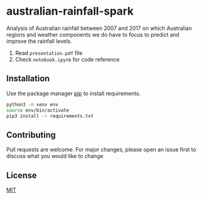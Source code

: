 # australian-rainfall-spark

Analysis of Australian rainfall between 2007 and 2017 on which Australian regions and weather components we do have to focus to predict and improve the rainfall levels.

1. Read ```presentation.pdf``` file
2. Check ```notebook.ipynb``` for code reference

## Installation

Use the package manager [pip](https://pip.pypa.io/en/stable/) to install requirements.

```bash
python3 -m venv env
source env/bin/activate
pip3 install -r requirements.txt
```

## Contributing
Pull requests are welcome. For major changes, please open an issue first to discuss what you would like to change

## License
[MIT](https://choosealicense.com/licenses/mit/)
